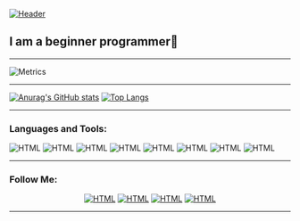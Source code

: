 [![Header](https://github.com/AlexanderLukash/AlexanderLukash/blob/main/assets/logo.png)](https://www.youtube.com/channel/UCOQwnxeAxfFTbEz6qdVFkrA)

## **I am a beginner programmer:wave:**
---

![Metrics](https://metrics.lecoq.io/AlexanderLukash?template=classic&base.indepth=false&base.hireable=false&config.timezone=Europe%2FMoscow)
___

[![Anurag's GitHub stats](https://github-readme-stats.vercel.app/api?username=AlexanderLukash&show_icons=true&theme=dark)](https://github.com/anuraghazra/github-readme-stats) [![Top Langs](https://github-readme-stats.vercel.app/api/top-langs/?username=anuraghazra&layout=compact&langs_count=8&theme=dark&card_width=295)](https://github.com/anuraghazra/github-readme-stats)

---

### **Languages and Tools:**

![HTML](https://img.shields.io/badge/-HTML-070404?style=for-the-badge&logo=HTML5)
![HTML](https://img.shields.io/badge/-CSS-070404?style=for-the-badge&logo=css3&logoColor=2965f1)
![HTML](https://img.shields.io/badge/-Python-070404?style=for-the-badge&logo=python&logoColor=3772a2)
![HTML](https://img.shields.io/badge/-framework-070404?style=for-the-badge&logo=.net&logoColor=)
![HTML](https://img.shields.io/badge/-3dsmax-070404?style=for-the-badge&logo=Autodesk&logoColor=)
![HTML](https://img.shields.io/badge/-blender-070404?style=for-the-badge&logo=blender&logoColor=orenge)
![HTML](https://img.shields.io/badge/-Vscode-070404?style=for-the-badge&logo=VisualStudioCode&logoColor=blue)
![HTML](https://img.shields.io/badge/-pycharm-070404?style=for-the-badge&logo=PyCharm&logoColor=green)

---

### Follow Me:
<center> 

[![HTML](https://img.shields.io/badge/-youtube-070404?style=for-the-badge&logo=youtube&logoColor=red)](https://www.youtube.com/channel/UCOQwnxeAxfFTbEz6qdVFkrA)
[![HTML](https://img.shields.io/badge/-Instagram-070404?style=for-the-badge&logo=Instagram&logoColor=)](https://www.google.com/url?sa=i&url=https%3A%2F%2Fmemepedia.ru%2Fmaks-idi-naxuj%2F&psig=AOvVaw27pTgWd1rzrqDzNiKDgnsT&ust=1653974694774000&source=images&cd=vfe&ved=0CAwQjRxqFwoTCLjqvt-9hvgCFQAAAAAdAAAAABAD)
[![HTML](https://img.shields.io/badge/-telegram-070404?style=for-the-badge&logo=telegram&logoColor=3772a2)](https://t.me/alexanderlukash)
[![HTML](https://img.shields.io/badge/-discord-070404?style=for-the-badge&logo=discord&logoColor=)](https://discord.gg/qe9w2ZFsaf)

</center>

---
